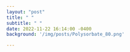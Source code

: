```yaml
---
layout: "post"
title: " "
subtitle: " "
date: 2022-11-22 16:14:00 -0400
background: '/img/posts/Polysorbate_80.png'

---
```



